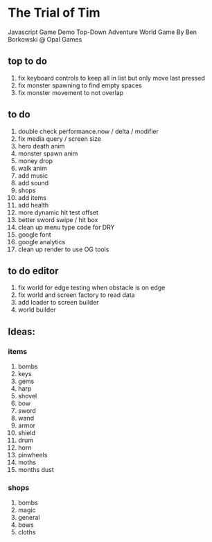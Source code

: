 # The Trial of Tim
Javascript Game Demo
Top-Down Adventure World Game
By Ben Borkowski @ Opal Games

## top to do
1. fix keyboard controls to keep all in list but only move last pressed
1. fix monster spawning to find empty spaces
1. fix monster movement to not overlap

## to do
1. double check performance.now / delta / modifier
1. fix media query / screen size
1. hero death anim
1. monster spawn anim
1. money drop
1. walk anim
1. add music
1. add sound
1. shops
1. add items
1. add health
1. more dynamic hit test offset
1. better sword swipe / hit box
1. clean up menu type code for DRY
1. google font
1. google analytics
1. clean up render to use OG tools

## to do editor
1. fix world for edge testing when obstacle is on edge
1. fix world and screen factory to read data
1. add loader to screen builder
1. world builder


## Ideas:

### items
1. bombs
1. keys
1. gems
1. harp
1. shovel
1. bow
1. sword
1. wand
1. armor
1. shield
1. drum
1. horn
1. pinwheels
1. moths
1. months dust

### shops
1. bombs
1. magic
1. general
1. bows
1. cloths